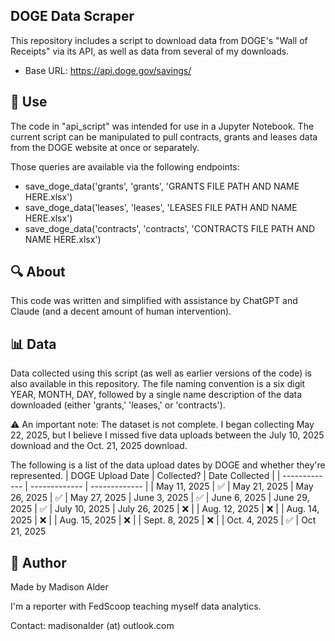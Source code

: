 ## DOGE Data Scraper ## 
This repository includes a script to download data from DOGE's "Wall of Receipts" via its API, as well as data from several of my downloads. 

  * Base URL: https://api.doge.gov/savings/

## 🌟 Use ##
The code in "api_script" was intended for use in a Jupyter Notebook. The current script can be manipulated to pull contracts, grants and leases data from the DOGE website at once or separately. 

Those queries are available via the following endpoints:
  * save_doge_data('grants', 'grants', 'GRANTS FILE PATH AND NAME HERE.xlsx')
  * save_doge_data('leases', 'leases', 'LEASES FILE PATH AND NAME HERE.xlsx') 
  * save_doge_data('contracts', 'contracts', 'CONTRACTS FILE PATH AND NAME HERE.xlsx') 

## 🔍 About ##
This code was written and simplified with assistance by ChatGPT and Claude (and a decent amount of human intervention).

## 📊 Data ##
Data collected using this script (as well as earlier versions of the code) is also available in this repository. The file naming convention is a six digit YEAR, MONTH, DAY, followed by a single name description of the data downloaded (either 'grants,' 'leases,' or 'contracts').

⚠️ An important note: The dataset is not complete. I began collecting May 22, 2025, but I believe I missed five data uploads between the July 10, 2025 download and the Oct. 21, 2025 download.

The following is a list of the data upload dates by DOGE and whether they're represented.
| DOGE Upload Date  | Collected? | Date Collected |
| ------------- | ------------- |  ------------- |
| May 11, 2025  | ✅ | May 21, 2025
| May 26, 2025  | ✅ | May 27, 2025
| June 3, 2025  | ✅ | June 6, 2025
| June 29, 2025 | ✅ | July 10, 2025
| July 26, 2025 | ❌ |
| Aug. 12, 2025 | ❌ | 
| Aug. 14, 2025 | ❌ | 
| Aug. 15, 2025 | ❌ | 
| Sept. 8, 2025 | ❌ | 
| Oct. 4, 2025 | ✅ | Oct 21, 2025



## 👤 Author ##
Made by Madison Alder 

I'm a reporter with FedScoop teaching myself data analytics.

Contact: madisonalder (at) outlook.com

